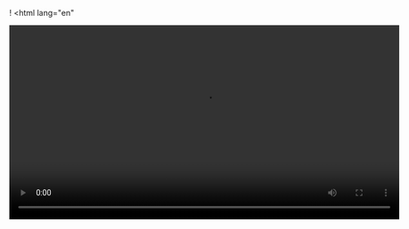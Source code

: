 !<DOCTYPE html>
    <html lang="en"
    <head>  
         <meta charset="UTF-8">
         <meta name="viewoort" content="width=device-width, initial-scale=1.0">
         <link rel="shortcut icon" href="images/favicon.ico" type="image/x-icon">
         <link rel="stylesheet" href="styles/styles.css">
         <title>Главная</title>
    </head>
    <body>
         <div class="header">
              <video src="/images/video.mp4" width="700" controls preload="auto">
    
              </video>
    
            <div class="content">
               <h1>Вступай к нам</h1>
               <h2>У нас весело</h2>
            </div>
        </div>
    
    
        <div class="about">
             <div>
                  <picture>
                      <source srcset="images/image3.avif">
                      <img src="/images/100.jpg" alt="avatar">
                   <picture>
                </div>
                <div>
         <p>Lorem ipsum dolor, sit amet consectetur adipisicing elit. Inventore officiis quibusdam consequun
         <a href="form/form.html">Присоединиться</а>
         </div>
        </div>
    </body>
    </html>   
